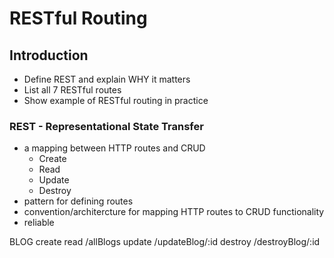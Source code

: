 # RESTful Routing

## Introduction
* Define REST and explain WHY it matters
* List all 7 RESTful routes
* Show example of RESTful routing in practice

### REST - Representational State Transfer
* a mapping between HTTP routes and CRUD
  - Create
  - Read
  - Update
  - Destroy
* pattern for defining routes
* convention/architercture for mapping HTTP routes to CRUD functionality
* reliable


BLOG
create
read    /allBlogs
update  /updateBlog/:id
destroy /destroyBlog/:id
